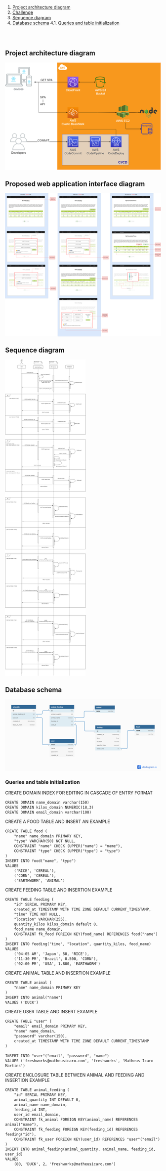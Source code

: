 
1. [Project architecture diagram](#project-architecture-diagram)
2. [Challenge](#proposed-web-application-interface-diagram)
3. [Sequence diagram](#sequence-diagram)
4. [Database schema](#database-schema) 
    4.1. [Queries and table initialization](queries-and-table-initialization)

<br>
<br>

## Project architecture diagram

![a](https://github.com/matheusicaro/challenge-full-stack-ducks-feeding/blob/master/documentation/architecture-diagram.drawio.png)

## Proposed web application interface diagram

![b](https://github.com/matheusicaro/challenge-full-stack-ducks-feeding/blob/master/documentation/interface-diagram.drawio.png)

## Sequence diagram

![c](https://github.com/matheusicaro/challenge-full-stack-ducks-feeding/blob/master/documentation/system-diagram.drawio.png)

## Database schema

![d](https://github.com/matheusicaro/challenge-full-stack-ducks-feeding/blob/master/documentation/database-schema.png)

### Queries and table initialization

CREATE DOMAIN INDEX FOR EDITING IN CASCADE OF ENTRY FORMAT
```
CREATE DOMAIN name_domain varchar(150)
CREATE DOMAIN kilos_domain NUMERIC(18,3)
CREATE DOMAIN email_domain varchar(100)
```

CREATE A FOOD TABLE AND INSERT AN EXAMPLE
```
CREATE TABLE food (
	"name" name_domain PRIMARY KEY,
	"type" VARCHAR(50) NOT NULL,
	CONSTRAINT "name" CHECK (UPPER("name") = "name"),
	CONSTRAINT "type" CHECK (UPPER("type") = "type")
)
INSERT INTO food("name", "type")
VALUES 
	('RICE', 'CEREAL'),
	('CORN', 'CEREAL'),
	('EARTHWORM', 'ANIMAL')
```

CREATE FEEDING TABLE AND INSERTION EXAMPLE
```
CREATE TABLE feeding (
	"id" SERIAL PRIMARY KEY,
	created_at TIMESTAMP WITH TIME ZONE DEFAULT CURRENT_TIMESTAMP,
	"time" TIME NOT NULL,
	"location" VARCHAR(255),
	quantity_kilos kilos_domain default 0,
	food_name name_domain,
	CONSTRAINT fk_food FOREIGN KEY(food_name) REFERENCES food("name")
)
INSERT INTO feeding("time", "location", quantity_kilos, food_name)
VALUES 
	('04:05 AM', 'Japan', 50, 'RICE'),
	('11:30 PM', 'Brazil', 0.500, 'CORN'),
	('02:00 PM', 'USA', 1.800, 'EARTHWORM')
```

CREATE ANIMAL TABLE AND INSERTION EXAMPLE
```
CREATE TABLE animal (
	"name" name_domain PRIMARY KEY
)
INSERT INTO animal("name")
VALUES ('DUCK')
```

CREATE USER TABLE AND INSERT EXAMPLE
```
CREATE TABLE "user" (
	"email" email_domain PRIMARY KEY,
	"name" name_domain,
	"password" varchar(150),
	created_at TIMESTAMP WITH TIME ZONE DEFAULT CURRENT_TIMESTAMP
)

INSERT INTO "user"("email", "password", "name")
VALUES ('freshworks@matheusicaro.com', 'freshworks', 'Matheus Icaro Martins')
```

CREATE ENCLOSURE TABLE BETWEEN ANIMAL AND FEEDING AND INSERTION EXAMPLE
```
CREATE TABLE animal_feeding (
	"id" SERIAL PRIMARY KEY,
	animal_quantity INT DEFAULT 0,
	animal_name name_domain,
	feeding_id INT,
	user_id email_domain,
	CONSTRAINT fk_animal FOREIGN KEY(animal_name) REFERENCES animal("name"),
	CONSTRAINT fk_feeding FOREIGN KEY(feeding_id) REFERENCES feeding("id"),
	CONSTRAINT fk_user FOREIGN KEY(user_id) REFERENCES "user"("email")
)
INSERT INTO animal_feeding(animal_quantity, animal_name, feeding_id, user_id)
VALUES 
	(80, 'DUCK', 2, 'freshworks@matheusicaro.com')
```
